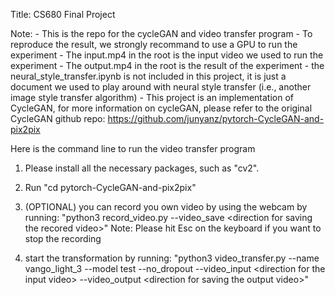Title: CS680 Final Project


Note:   - This is the repo for the cycleGAN and video transfer program
        - To reproduce the result, we strongly recommand to use a GPU  to run the experiment
        - The input.mp4 in the root is the input video we used to run the experiment
        - The output.mp4 in the root is the result of the experiment
        - the neural_style_transfer.ipynb is not included in this project, it is just a document we used to play around with neural style transfer (i.e., another image style transfer algorithm)
        - This project is an implementation of CycleGAN, for more information on cycleGAN, please refer to the original CycleGAN github repo: https://github.com/junyanz/pytorch-CycleGAN-and-pix2pix

Here is the command line to run the video transfer program

1. Please install all the necessary packages, such as "cv2".

2. Run "cd pytorch-CycleGAN-and-pix2pix"

2. (OPTIONAL) you can record you own video by using the webcam by running:
    "python3 record_video.py --video_save \<direction for saving the recored video\>"
    Note: Please hit Esc on the keyboard if you want to stop the recording

3. start the transformation by running:
    "python3 video_transfer.py --name vango_light_3 --model test --no_dropout --video_input \<direction for the input video\> --video_output \<direction for saving the output video\>"
